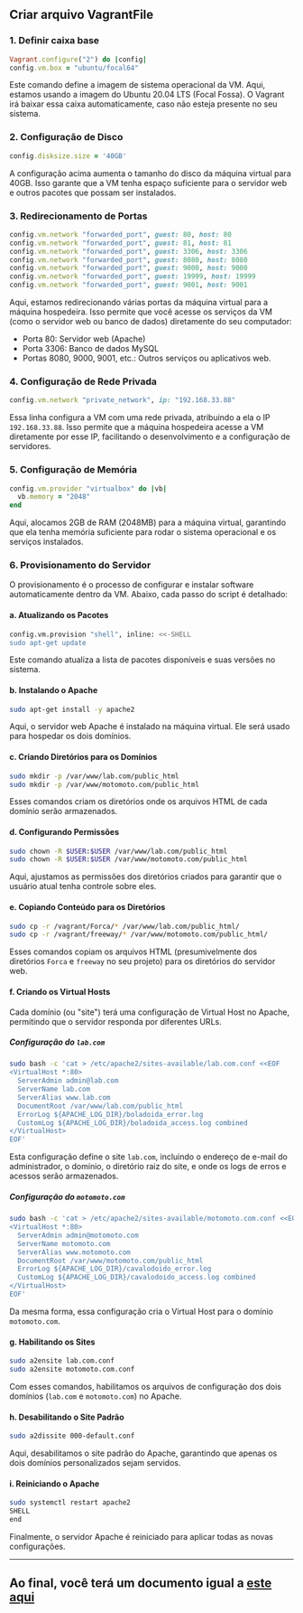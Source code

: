 ## Criar arquivo VagrantFile

### 1. Definir caixa base
```ruby
Vagrant.configure("2") do |config|
config.vm.box = "ubuntu/focal64"
```

Este comando define a imagem de sistema operacional da VM. Aqui, estamos usando a imagem do Ubuntu 20.04 LTS (Focal Fossa). O Vagrant irá baixar essa caixa automaticamente, caso não esteja presente no seu sistema.

### 2. Configuração de Disco

```ruby
config.disksize.size = '40GB'
```

A configuração acima aumenta o tamanho do disco da máquina virtual para 40GB. Isso garante que a VM tenha espaço suficiente para o servidor web e outros pacotes que possam ser instalados.

### 3. Redirecionamento de Portas

```ruby
config.vm.network "forwarded_port", guest: 80, host: 80
config.vm.network "forwarded_port", guest: 81, host: 81
config.vm.network "forwarded_port", guest: 3306, host: 3306
config.vm.network "forwarded_port", guest: 8080, host: 8080
config.vm.network "forwarded_port", guest: 9000, host: 9000
config.vm.network "forwarded_port", guest: 19999, host: 19999
config.vm.network "forwarded_port", guest: 9001, host: 9001
```

Aqui, estamos redirecionando várias portas da máquina virtual para a máquina hospedeira. Isso permite que você acesse os serviços da VM (como o servidor web ou banco de dados) diretamente do seu computador:

- Porta 80: Servidor web (Apache)
- Porta 3306: Banco de dados MySQL
- Portas 8080, 9000, 9001, etc.: Outros serviços ou aplicativos web.

### 4. Configuração de Rede Privada

```ruby
config.vm.network "private_network", ip: "192.168.33.88"
```

Essa linha configura a VM com uma rede privada, atribuindo a ela o IP `192.168.33.88`. Isso permite que a máquina hospedeira acesse a VM diretamente por esse IP, facilitando o desenvolvimento e a configuração de servidores.

### 5. Configuração de Memória

```ruby
config.vm.provider "virtualbox" do |vb|
  vb.memory = "2048"
end
```

Aqui, alocamos 2GB de RAM (2048MB) para a máquina virtual, garantindo que ela tenha memória suficiente para rodar o sistema operacional e os serviços instalados.

### 6. Provisionamento do Servidor

O provisionamento é o processo de configurar e instalar software automaticamente dentro da VM. Abaixo, cada passo do script é detalhado:

#### a. Atualizando os Pacotes

```bash
config.vm.provision "shell", inline: <<-SHELL
sudo apt-get update
```

Este comando atualiza a lista de pacotes disponíveis e suas versões no sistema.

#### b. Instalando o Apache

```bash
sudo apt-get install -y apache2
```

Aqui, o servidor web Apache é instalado na máquina virtual. Ele será usado para hospedar os dois domínios.

#### c. Criando Diretórios para os Domínios

```bash
sudo mkdir -p /var/www/lab.com/public_html
sudo mkdir -p /var/www/motomoto.com/public_html
```

Esses comandos criam os diretórios onde os arquivos HTML de cada domínio serão armazenados.

#### d. Configurando Permissões

```bash
sudo chown -R $USER:$USER /var/www/lab.com/public_html
sudo chown -R $USER:$USER /var/www/motomoto.com/public_html
```

Aqui, ajustamos as permissões dos diretórios criados para garantir que o usuário atual tenha controle sobre eles.

#### e. Copiando Conteúdo para os Diretórios

```bash
sudo cp -r /vagrant/Forca/* /var/www/lab.com/public_html/
sudo cp -r /vagrant/freeway/* /var/www/motomoto.com/public_html/
```

Esses comandos copiam os arquivos HTML (presumivelmente dos diretórios `Forca` e `freeway` no seu projeto) para os diretórios do servidor web.

#### f. Criando os Virtual Hosts

Cada domínio (ou "site") terá uma configuração de Virtual Host no Apache, permitindo que o servidor responda por diferentes URLs.

##### Configuração do `lab.com`

```bash
sudo bash -c 'cat > /etc/apache2/sites-available/lab.com.conf <<EOF
<VirtualHost *:80>
  ServerAdmin admin@lab.com
  ServerName lab.com
  ServerAlias www.lab.com
  DocumentRoot /var/www/lab.com/public_html
  ErrorLog ${APACHE_LOG_DIR}/boladoida_error.log
  CustomLog ${APACHE_LOG_DIR}/boladoida_access.log combined
</VirtualHost>
EOF'
```

Esta configuração define o site `lab.com`, incluindo o endereço de e-mail do administrador, o domínio, o diretório raiz do site, e onde os logs de erros e acessos serão armazenados.

##### Configuração do `motomoto.com`

```bash
sudo bash -c 'cat > /etc/apache2/sites-available/motomoto.com.conf <<EOF
<VirtualHost *:80>
  ServerAdmin admin@motomoto.com
  ServerName motomoto.com
  ServerAlias www.motomoto.com
  DocumentRoot /var/www/motomoto.com/public_html
  ErrorLog ${APACHE_LOG_DIR}/cavalodoido_error.log
  CustomLog ${APACHE_LOG_DIR}/cavalodoido_access.log combined
</VirtualHost>
EOF'
```

Da mesma forma, essa configuração cria o Virtual Host para o domínio `motomoto.com`.

#### g. Habilitando os Sites

```bash
sudo a2ensite lab.com.conf
sudo a2ensite motomoto.com.conf
```

Com esses comandos, habilitamos os arquivos de configuração dos dois domínios (`lab.com` e `motomoto.com`) no Apache.

#### h. Desabilitando o Site Padrão

```bash
sudo a2dissite 000-default.conf
```

Aqui, desabilitamos o site padrão do Apache, garantindo que apenas os dois domínios personalizados sejam servidos.

#### i. Reiniciando o Apache

```bash
sudo systemctl restart apache2
SHELL
end
```

Finalmente, o servidor Apache é reiniciado para aplicar todas as novas configurações.

---

## Ao final, você terá um documento igual a [este aqui](https://github.com/JardelSO/eng/blob/main/VagrantFile)
